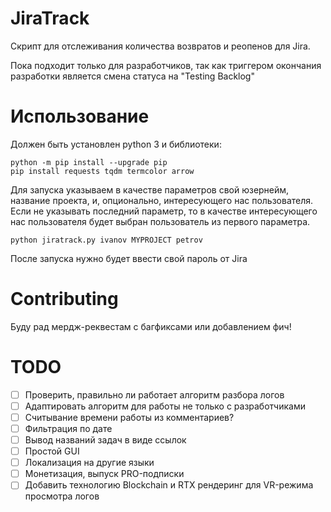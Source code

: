 # JiraTrack
Скрипт для отслеживания количества возвратов и реопенов для Jira.

Пока подходит только для разработчиков, так как триггером окончания разработки является смена статуса на "Testing Backlog"

# Использование

Должен быть установлен python 3 и библиотеки:
```shell
python -m pip install --upgrade pip
pip install requests tqdm termcolor arrow
```

Для запуска указываем в качестве параметров свой юзернейм, название проекта, и, опционально, интересующего нас пользователя. Если не указывать последний параметр, то в качестве интересующего нас пользователя будет выбран пользователь из первого параметра.

```shell
python jiratrack.py ivanov MYPROJECT petrov
```
После запуска нужно будет ввести свой пароль от Jira

# Contributing

Буду рад мердж-реквестам с багфиксами или добавлением фич!

# TODO

- [ ] Проверить, правильно ли работает алгоритм разбора логов
- [ ] Адаптировать алгоритм для работы не только с разработчиками
- [ ] Считывание времени работы из комментариев?
- [ ] Фильтрация по дате
- [ ] Вывод названий задач в виде ссылок
- [ ] Простой GUI
- [ ] Локализация на другие языки
- [ ] Монетизация, выпуск PRO-подписки
- [ ] Добавить технологию Blockchain и RTX рендеринг для VR-режима просмотра логов
